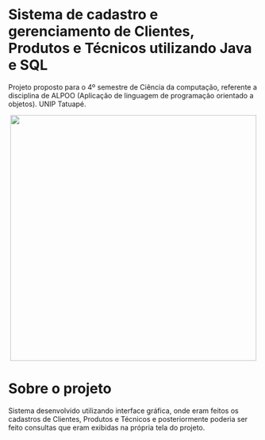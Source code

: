 # Sistema de cadastro e gerenciamento de Clientes, Produtos e Técnicos utilizando Java e SQL
Projeto proposto para o 4º semestre de Ciência da computação, referente a disciplina de ALPOO (Aplicação de linguagem de programação orientado a objetos). UNIP Tatuapé.

<div align="center">
  <img src="https://user-images.githubusercontent.com/65633355/163003561-41823e0e-e432-45f4-8bfb-7d70d71eb0c3.PNG" width="496px" />
</div>

# Sobre o projeto 
Sistema desenvolvido utilizando interface gráfica, onde eram feitos os cadastros de Clientes, Produtos e Técnicos e posteriormente poderia ser feito consultas que eram exibidas na própria tela do projeto.
